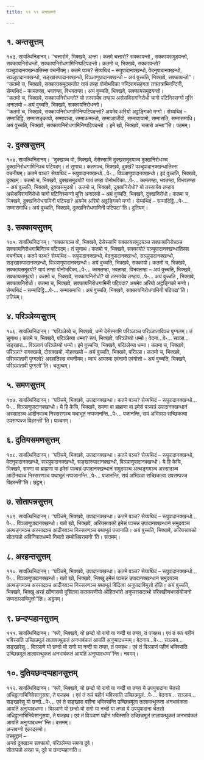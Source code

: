 ```yaml
---
title: ११ ११ अन्तवग्गो

---
```



## १. अन्तसुत्तम्

१०३. सावत्थिनिदानम्। ‘‘चत्तारोमे, भिक्खवे, अन्ता। कतमे चत्तारो? सक्कायन्तो , सक्कायसमुदयन्तो, सक्कायनिरोधन्तो, सक्कायनिरोधगामिनिप्पटिपदन्तो। कतमो च, भिक्खवे, सक्कायन्तो? पञ्चुपादानक्खन्धातिस्स वचनीयम्। कतमे पञ्च? सेय्यथिदं – रूपुपादानक्खन्धो, वेदनुपादानक्खन्धो, सञ्ञुपादानक्खन्धो, सङ्खारुपादानक्खन्धो, विञ्ञाणुपादानक्खन्धो – अयं वुच्चति, भिक्खवे, सक्कायन्तो’’।  
‘‘कतमो च, भिक्खवे, सक्कायसमुदयन्तो? यायं तण्हा पोनोभविका नन्दिरागसहगता तत्रतत्राभिनन्दिनी, सेय्यथिदं – कामतण्हा, भवतण्हा, विभवतण्हा। अयं वुच्चति, भिक्खवे, सक्कायसमुदयन्तो।  
‘‘कतमो च, भिक्खवे, सक्कायनिरोधन्तो? यो तस्सायेव तण्हाय असेसविरागनिरोधो चागो पटिनिस्सग्गो मुत्ति अनालयो – अयं वुच्चति, भिक्खवे, सक्कायनिरोधन्तो।  
‘‘कतमो च, भिक्खवे, सक्कायनिरोधगामिनिप्पटिपदन्तो? अयमेव अरियो अट्ठङ्गिको मग्गो। सेय्यथिदं – सम्मादिट्ठि, सम्मासङ्कप्पो, सम्मावाचा, सम्माकम्मन्तो, सम्माआजीवो, सम्मावायामो, सम्मासति, सम्मासमाधि। अयं वुच्चति, भिक्खवे, सक्कायनिरोधगामिनिप्पटिपदन्तो । इमे खो, भिक्खवे, चत्तारो अन्ता’’ति। पठमम्।  


## २. दुक्खसुत्तम्

१०४. सावत्थिनिदानम्। ‘‘दुक्खञ्च वो, भिक्खवे, देसेस्सामि दुक्खसमुदयञ्च दुक्खनिरोधञ्च दुक्खनिरोधगामिनिञ्च पटिपदम्। तं सुणाथ। कतमञ्च, भिक्खवे, दुक्खं? पञ्चुपादानक्खन्धातिस्स वचनीयम्। कतमे पञ्च? सेय्यथिदं – रूपुपादानक्खन्धो…पे॰… विञ्ञाणुपादानक्खन्धो। इदं वुच्चति, भिक्खवे, दुक्खम्। कतमो च, भिक्खवे, दुक्खसमुदयो? यायं तण्हा पोनोभविका…पे॰… कामतण्हा, भवतण्हा, विभवतण्हा – अयं वुच्चति, भिक्खवे, दुक्खसमुदयो। कतमो च, भिक्खवे, दुक्खनिरोधो? यो तस्सायेव तण्हाय असेसविरागनिरोधो चागो पटिनिस्सग्गो मुत्ति अनालयो – अयं वुच्चति, भिक्खवे, दुक्खनिरोधो। कतमा च, भिक्खवे, दुक्खनिरोधगामिनी पटिपदा? अयमेव अरियो अट्ठङ्गिको मग्गो। सेय्यथिदं – सम्मादिट्ठि…पे॰… सम्मासमाधि। अयं वुच्चति, भिक्खवे, दुक्खनिरोधगामिनी पटिपदा’’ति। दुतियम्।  


## ३. सक्कायसुत्तम्

१०५. सावत्थिनिदानम्। ‘‘सक्कायञ्च वो, भिक्खवे, देसेस्सामि सक्कायसमुदयञ्च सक्कायनिरोधञ्च सक्कायनिरोधगामिनिञ्च पटिपदम्। तं सुणाथ। कतमो च, भिक्खवे, सक्कायो? पञ्चुपादानक्खन्धातिस्स वचनीयम्। कतमे पञ्च? सेय्यथिदं – रूपुपादानक्खन्धो, वेदनुपादानक्खन्धो, सञ्ञुपादानक्खन्धो, सङ्खारुपादानक्खन्धो, विञ्ञाणुपादानक्खन्धो। अयं वुच्चति, भिक्खवे, सक्कायो। कतमो च, भिक्खवे, सक्कायसमुदयो? यायं तण्हा पोनोभविका…पे॰… कामतण्हा, भवतण्हा, विभवतण्हा – अयं वुच्चति, भिक्खवे, सक्कायसमुदयो। कतमो च, भिक्खवे, सक्कायनिरोधो? यो तस्सायेव तण्हाय…पे॰… अयं वुच्चति , भिक्खवे, सक्कायनिरोधो। कतमा च, भिक्खवे, सक्कायनिरोधगामिनी पटिपदा? अयमेव अरियो अट्ठङ्गिको मग्गो। सेय्यथिदं – सम्मादिट्ठि…पे॰… सम्मासमाधि। अयं वुच्चति, भिक्खवे, सक्कायनिरोधगामिनी पटिपदा’’ति। ततियम्।  


## ४. परिञ्ञेय्यसुत्तम्

१०६. सावत्थिनिदानम्। ‘‘परिञ्ञेय्ये च, भिक्खवे, धम्मे देसेस्सामि परिञ्ञञ्च परिञ्ञाताविञ्च पुग्गलम्। तं सुणाथ। कतमे च, भिक्खवे, परिञ्ञेय्या धम्मा? रूपं, भिक्खवे, परिञ्ञेय्यो धम्मो। वेदना…पे॰… सञ्ञा… सङ्खारा… विञ्ञाणं परिञ्ञेय्यो धम्मो। इमे वुच्चन्ति, भिक्खवे, परिञ्ञेय्या धम्मा। कतमा च, भिक्खवे, परिञ्ञा? रागक्खयो, दोसक्खयो, मोहक्खयो – अयं वुच्चति, भिक्खवे, परिञ्ञा। कतमो च, भिक्खवे, परिञ्ञातावी पुग्गलो? अरहातिस्स वचनीयम्। य्वायं आयस्मा एवंनामो एवंगोत्तो – अयं वुच्चति, भिक्खवे, परिञ्ञातावी पुग्गलो’’ति। चतुत्थम्।  


## ५. समणसुत्तम्

१०७. सावत्थिनिदानम्। ‘‘पञ्चिमे, भिक्खवे, उपादानक्खन्धा। कतमे पञ्च? सेय्यथिदं – रूपुपादानक्खन्धो…पे॰… विञ्ञाणुपादानक्खन्धो। ये हि केचि, भिक्खवे, समणा वा ब्राह्मणा वा इमेसं पञ्चन्नं उपादानक्खन्धानं अस्सादञ्च आदीनवञ्च निस्सरणञ्च यथाभूतं नप्पजानन्ति…पे॰… पजानन्ति, सयं अभिञ्ञा सच्छिकत्वा उपसम्पज्ज विहरन्ती’’ति। पञ्चमम्।  


## ६. दुतियसमणसुत्तम्

१०८. सावत्थिनिदानम्। ‘‘पञ्चिमे, भिक्खवे, उपादानक्खन्धा। कतमे पञ्च? सेय्यथिदं – रूपुपादानक्खन्धो, वेदनुपादानक्खन्धो, सञ्ञुपादानक्खन्धो, सङ्खारुपादानक्खन्धो, विञ्ञाणुपादानक्खन्धो। ये हि केचि, भिक्खवे, समणा वा ब्राह्मणा वा इमेसं पञ्चन्नं उपादानक्खन्धानं समुदयञ्च अत्थङ्गमञ्च अस्सादञ्च आदीनवञ्च निस्सरणञ्च यथाभूतं नप्पजानन्ति…पे॰… पजानन्ति, सयं अभिञ्ञा सच्छिकत्वा उपसम्पज्ज विहरन्ती’’ति। छट्ठम्।  


## ७. सोतापन्नसुत्तम्

१०९. सावत्थिनिदानम्। ‘‘पञ्चिमे, भिक्खवे, उपादानक्खन्धा। कतमे पञ्च? सेय्यथिदं – रूपुपादानक्खन्धो…पे॰… विञ्ञाणुपादानक्खन्धो। यतो खो, भिक्खवे, अरियसावको इमेसं पञ्चन्नं उपादानक्खन्धानं समुदयञ्च अत्थङ्गमञ्च अस्सादञ्च आदीनवञ्च निस्सरणञ्च यथाभूतं पजानाति। अयं वुच्चति, भिक्खवे, अरियसावको सोतापन्नो अविनिपातधम्मो नियतो सम्बोधिपरायनो’’ति। सत्तमम्।  


## ८. अरहन्तसुत्तम्

११०. सावत्थिनिदानम्। ‘‘पञ्चिमे, भिक्खवे, उपादानक्खन्धा। कतमे पञ्च? सेय्यथिदं – रूपुपादानक्खन्धो…पे॰… विञ्ञाणुपादानक्खन्धो। यतो खो, भिक्खवे, भिक्खु इमेसं पञ्चन्नं उपादानक्खन्धानं समुदयञ्च अत्थङ्गमञ्च अस्सादञ्च आदीनवञ्च निस्सरणञ्च यथाभूतं विदित्वा अनुपादाविमुत्तो होति। अयं वुच्चति, भिक्खवे, भिक्खु अरहं खीणासवो वुसितवा कतकरणीयो ओहितभारो अनुप्पत्तसदत्थो परिक्खीणभवसंयोजनो सम्मदञ्ञाविमुत्तो’’ति। अट्ठमम्।  


## ९. छन्दप्पहानसुत्तम्

१११. सावत्थिनिदानम्। ‘‘रूपे, भिक्खवे, यो छन्दो यो रागो या नन्दी या तण्हा, तं पजहथ। एवं तं रूपं पहीनं भविस्सति उच्छिन्नमूलं तालावत्थुकतं अनभावंकतं आयतिं अनुप्पादधम्मम्। वेदनाय…पे॰… सञ्ञाय… सङ्खारेसु… विञ्ञाणे यो छन्दो यो रागो या नन्दी या तण्हा, तं पजहथ। एवं तं विञ्ञाणं पहीनं भविस्सति उच्छिन्नमूलं तालावत्थुकतं अनभावंकतं आयतिं अनुप्पादधम्म’’न्ति। नवमम्।  


## १०. दुतियछन्दप्पहानसुत्तम्

११२. सावत्थिनिदानम्। ‘‘रूपे, भिक्खवे, यो छन्दो यो रागो या नन्दी या तण्हा ये उपयुपादाना चेतसो अधिट्ठानाभिनिवेसानुसया, ते पजहथ । एवं तं रूपं पहीनं भविस्सति उच्छिन्नमूलं…पे॰… वेदनाय… सञ्ञाय… सङ्खारेसु यो छन्दो…पे॰… एवं ते सङ्खारा पहीना भविस्सन्ति उच्छिन्नमूला तालावत्थुकता अनभावंकता आयतिं अनुप्पादधम्मा। विञ्ञाणे यो छन्दो यो रागो या नन्दी या तण्हा ये उपयुपादाना चेतसो अधिट्ठानाभिनिवेसानुसया, ते पजहथ। एवं तं विञ्ञाणं पहीनं भविस्सति उच्छिन्नमूलं तालावत्थुकतं अनभावंकतं आयतिं अनुप्पादधम्म’’न्ति। दसमम्।  
अन्तवग्गो एकादसमो।  
तस्सुद्दानं –  
अन्तो दुक्खञ्च सक्कायो, परिञ्ञेय्या समणा दुवे।  
सोतापन्नो अरहा च, दुवे च छन्दप्पहानाति॥  